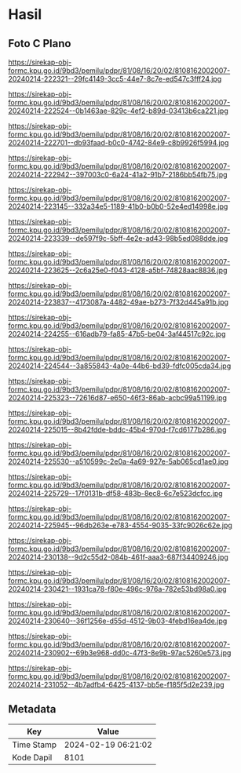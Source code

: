 # Hasil

## Foto C Plano

https://sirekap-obj-formc.kpu.go.id/9bd3/pemilu/pdpr/81/08/16/20/02/8108162002007-20240214-222321--29fc4149-3cc5-44e7-8c7e-ed547c3fff24.jpg

https://sirekap-obj-formc.kpu.go.id/9bd3/pemilu/pdpr/81/08/16/20/02/8108162002007-20240214-222524--0b1463ae-829c-4ef2-b89d-03413b6ca221.jpg

https://sirekap-obj-formc.kpu.go.id/9bd3/pemilu/pdpr/81/08/16/20/02/8108162002007-20240214-222701--db93faad-b0c0-4742-84e9-c8b9926f5994.jpg

https://sirekap-obj-formc.kpu.go.id/9bd3/pemilu/pdpr/81/08/16/20/02/8108162002007-20240214-222942--397003c0-6a24-41a2-91b7-2186bb54fb75.jpg

https://sirekap-obj-formc.kpu.go.id/9bd3/pemilu/pdpr/81/08/16/20/02/8108162002007-20240214-223145--332a34e5-1189-41b0-b0b0-52e4ed14998e.jpg

https://sirekap-obj-formc.kpu.go.id/9bd3/pemilu/pdpr/81/08/16/20/02/8108162002007-20240214-223339--de597f9c-5bff-4e2e-ad43-98b5ed088dde.jpg

https://sirekap-obj-formc.kpu.go.id/9bd3/pemilu/pdpr/81/08/16/20/02/8108162002007-20240214-223625--2c6a25e0-f043-4128-a5bf-74828aac8836.jpg

https://sirekap-obj-formc.kpu.go.id/9bd3/pemilu/pdpr/81/08/16/20/02/8108162002007-20240214-223837--4173087a-4482-49ae-b273-7f32d445a91b.jpg

https://sirekap-obj-formc.kpu.go.id/9bd3/pemilu/pdpr/81/08/16/20/02/8108162002007-20240214-224255--616adb79-fa85-47b5-be04-3af44517c92c.jpg

https://sirekap-obj-formc.kpu.go.id/9bd3/pemilu/pdpr/81/08/16/20/02/8108162002007-20240214-224544--3a855843-4a0e-44b6-bd39-fdfc005cda34.jpg

https://sirekap-obj-formc.kpu.go.id/9bd3/pemilu/pdpr/81/08/16/20/02/8108162002007-20240214-225323--72616d87-e650-46f3-86ab-acbc99a51199.jpg

https://sirekap-obj-formc.kpu.go.id/9bd3/pemilu/pdpr/81/08/16/20/02/8108162002007-20240214-225015--8b42fdde-bddc-45b4-970d-f7cd6177b286.jpg

https://sirekap-obj-formc.kpu.go.id/9bd3/pemilu/pdpr/81/08/16/20/02/8108162002007-20240214-225530--a510599c-2e0a-4a69-927e-5ab065cd1ae0.jpg

https://sirekap-obj-formc.kpu.go.id/9bd3/pemilu/pdpr/81/08/16/20/02/8108162002007-20240214-225729--17f0131b-df58-483b-8ec8-6c7e523dcfcc.jpg

https://sirekap-obj-formc.kpu.go.id/9bd3/pemilu/pdpr/81/08/16/20/02/8108162002007-20240214-225945--96db263e-e783-4554-9035-33fc9026c62e.jpg

https://sirekap-obj-formc.kpu.go.id/9bd3/pemilu/pdpr/81/08/16/20/02/8108162002007-20240214-230138--9d2c55d2-084b-461f-aaa3-687f34409246.jpg

https://sirekap-obj-formc.kpu.go.id/9bd3/pemilu/pdpr/81/08/16/20/02/8108162002007-20240214-230421--1931ca78-f80e-496c-976a-782e53bd98a0.jpg

https://sirekap-obj-formc.kpu.go.id/9bd3/pemilu/pdpr/81/08/16/20/02/8108162002007-20240214-230640--36f1256e-d55d-4512-9b03-4febd16ea4de.jpg

https://sirekap-obj-formc.kpu.go.id/9bd3/pemilu/pdpr/81/08/16/20/02/8108162002007-20240214-230902--69b3e968-dd0c-47f3-8e9b-97ac5260e573.jpg

https://sirekap-obj-formc.kpu.go.id/9bd3/pemilu/pdpr/81/08/16/20/02/8108162002007-20240214-231052--4b7adfb4-6425-4137-bb5e-f185f5d2e239.jpg


## Metadata

| Key        | Value               |
| ---------- | ------------------- |
| Time Stamp | 2024-02-19 06:21:02 |
| Kode Dapil | 8101                |



